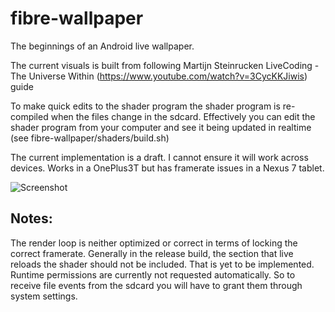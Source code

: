 # fibre-wallpaper

The beginnings of an Android live wallpaper.

The current visuals is built from following Martijn Steinrucken LiveCoding - The Universe Within (https://www.youtube.com/watch?v=3CycKKJiwis) guide

To make quick edits to the shader program the shader program is re-compiled when the files change in the sdcard. 
Effectively you can edit the shader program from your computer and see it being updated in realtime (see fibre-wallpaper/shaders/build.sh)

The current implementation is a draft. I cannot ensure it will work across devices. Works in a OnePlus3T but has framerate issues in a Nexus 7 tablet.

![Screenshot](https://github.com/goncalopalaio/fibre-wallpaper/raw/master/screenshots/2018-07-20%2018_03_08.gif)


## Notes:

The render loop is neither optimized or correct in terms of locking the correct framerate.
Generally in the release build, the section that live reloads the shader should not be included. That is yet to be implemented.
Runtime permissions are currently not requested automatically. So to receive file events from the sdcard you will have to grant them through system settings.
